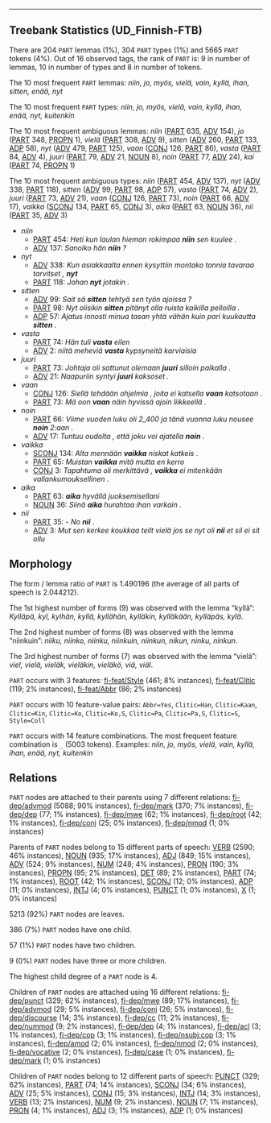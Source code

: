 

--------------------------------------------------------------------------------

## Treebank Statistics (UD_Finnish-FTB)

There are 204 `PART` lemmas (1%), 304 `PART` types (1%) and 5665 `PART` tokens (4%).
Out of 16 observed tags, the rank of `PART` is: 9 in number of lemmas, 10 in number of types and 8 in number of tokens.

The 10 most frequent `PART` lemmas: <em>niin, jo, myös, vielä, vain, kyllä, ihan, sitten, enää, nyt</em>

The 10 most frequent `PART` types:  <em>niin, jo, myös, vielä, vain, kyllä, ihan, enää, nyt, kuitenkin</em>

The 10 most frequent ambiguous lemmas: <em>niin</em> ([PART]() 635, [ADV]() 154), <em>jo</em> ([PART]() 348, [PROPN]() 1), <em>vielä</em> ([PART]() 308, [ADV]() 9), <em>sitten</em> ([ADV]() 260, [PART]() 133, [ADP]() 58), <em>nyt</em> ([ADV]() 479, [PART]() 125), <em>vaan</em> ([CONJ]() 126, [PART]() 86), <em>vasta</em> ([PART]() 84, [ADV]() 4), <em>juuri</em> ([PART]() 79, [ADV]() 21, [NOUN]() 8), <em>noin</em> ([PART]() 77, [ADV]() 24), <em>kai</em> ([PART]() 74, [PROPN]() 1)

The 10 most frequent ambiguous types:  <em>niin</em> ([PART]() 454, [ADV]() 137), <em>nyt</em> ([ADV]() 338, [PART]() 118), <em>sitten</em> ([ADV]() 99, [PART]() 98, [ADP]() 57), <em>vasta</em> ([PART]() 74, [ADV]() 2), <em>juuri</em> ([PART]() 73, [ADV]() 21), <em>vaan</em> ([CONJ]() 126, [PART]() 73), <em>noin</em> ([PART]() 66, [ADV]() 17), <em>vaikka</em> ([SCONJ]() 134, [PART]() 65, [CONJ]() 3), <em>aika</em> ([PART]() 63, [NOUN]() 36), <em>nii</em> ([PART]() 35, [ADV]() 3)


* <em>niin</em>
  * [PART]() 454: <em>Heti kun laulan hieman rokimpaa <b>niin</b> sen kuulee .</em>
  * [ADV]() 137: <em>Sanoiko hän <b>niin</b> ?</em>
* <em>nyt</em>
  * [ADV]() 338: <em>Kun asiakkaalta ennen kysyttiin montako tonnia tavaraa tarvitset , <b>nyt</b></em>
  * [PART]() 118: <em>Johan <b>nyt</b> jotakin .</em>
* <em>sitten</em>
  * [ADV]() 99: <em>Sait sä <b>sitten</b> tehtyä sen työn ajoissa ?</em>
  * [PART]() 98: <em>Nyt olisikin <b>sitten</b> pitänyt olla ruista kaikilla pelloilla .</em>
  * [ADP]() 57: <em>Ajatus innosti minua tasan yhtä vähän kuin pari kuukautta <b>sitten</b> .</em>
* <em>vasta</em>
  * [PART]() 74: <em>Hän tuli <b>vasta</b> eilen</em>
  * [ADV]() 2: <em>niitä meheviä <b>vasta</b> kypsyneitä karviaisia</em>
* <em>juuri</em>
  * [PART]() 73: <em>Johtaja oli sattunut olemaan <b>juuri</b> silloin paikalla .</em>
  * [ADV]() 21: <em>Naapuriin syntyi <b>juuri</b> kaksoset .</em>
* <em>vaan</em>
  * [CONJ]() 126: <em>Siellä tehdään ohjelmia , joita ei katsella <b>vaan</b> katsotaan .</em>
  * [PART]() 73: <em>Mä oon <b>vaan</b> näin hyvissä ajoin liikkeellä .</em>
* <em>noin</em>
  * [PART]() 66: <em>Viime vuoden luku oli 2_400 ja tänä vuonna luku nousee <b>noin</b> 2:aan .</em>
  * [ADV]() 17: <em>Tuntuu oudolta , että joku voi ajatella <b>noin</b> .</em>
* <em>vaikka</em>
  * [SCONJ]() 134: <em>Alta mennään <b>vaikka</b> niskat katkeis .</em>
  * [PART]() 65: <em>Muistan <b>vaikka</b> mitä mutta en kerro</em>
  * [CONJ]() 3: <em>Tapahtuma oli merkittävä , <b>vaikka</b> ei mitenkään vallankumouksellinen .</em>
* <em>aika</em>
  * [PART]() 63: <em><b>aika</b> hyvällä juoksemisellani</em>
  * [NOUN]() 36: <em>Siinä <b>aika</b> hurahtaa ihan varkain .</em>
* <em>nii</em>
  * [PART]() 35: <em>- No <b>nii</b> .</em>
  * [ADV]() 3: <em>Mut sen kerkee koukkaa teilt vielä jos se nyt oli <b>nii</b> et sil ei sit ollu</em>

## Morphology

The form / lemma ratio of `PART` is 1.490196 (the average of all parts of speech is 2.044212).

The 1st highest number of forms (9) was observed with the lemma “kyllä”: <em>Kylläpä, kyl, kylhän, kyllä, kyllähän, kylläkin, kylläkään, kylläpäs, kylä</em>.

The 2nd highest number of forms (8) was observed with the lemma “niinkuin”: <em>niiku, niinko, niinku, niinkuin, niinkun, nikun, ninku, ninkun</em>.

The 3rd highest number of forms (7) was observed with the lemma “vielä”: <em>viel, vielä, vieläk, vieläkin, vieläkö, viä, viäl</em>.

`PART` occurs with 3 features: [fi-feat/Style]() (461; 8% instances), [fi-feat/Clitic]() (119; 2% instances), [fi-feat/Abbr]() (86; 2% instances)

`PART` occurs with 10 feature-value pairs: `Abbr=Yes`, `Clitic=Han`, `Clitic=Kaan`, `Clitic=Kin`, `Clitic=Ko`, `Clitic=Ko,S`, `Clitic=Pa`, `Clitic=Pa,S`, `Clitic=S`, `Style=Coll`

`PART` occurs with 14 feature combinations.
The most frequent feature combination is `_` (5003 tokens).
Examples: <em>niin, jo, myös, vielä, vain, kyllä, ihan, enää, nyt, kuitenkin</em>


## Relations

`PART` nodes are attached to their parents using 7 different relations: [fi-dep/advmod]() (5088; 90% instances), [fi-dep/mark]() (370; 7% instances), [fi-dep/dep]() (77; 1% instances), [fi-dep/mwe]() (62; 1% instances), [fi-dep/root]() (42; 1% instances), [fi-dep/conj]() (25; 0% instances), [fi-dep/nmod]() (1; 0% instances)

Parents of `PART` nodes belong to 15 different parts of speech: [VERB]() (2590; 46% instances), [NOUN]() (935; 17% instances), [ADJ]() (849; 15% instances), [ADV]() (524; 9% instances), [NUM]() (248; 4% instances), [PRON]() (190; 3% instances), [PROPN]() (95; 2% instances), [DET]() (89; 2% instances), [PART]() (74; 1% instances), [ROOT]() (42; 1% instances), [SCONJ]() (12; 0% instances), [ADP]() (11; 0% instances), [INTJ]() (4; 0% instances), [PUNCT]() (1; 0% instances), [X]() (1; 0% instances)

5213 (92%) `PART` nodes are leaves.

386 (7%) `PART` nodes have one child.

57 (1%) `PART` nodes have two children.

9 (0%) `PART` nodes have three or more children.

The highest child degree of a `PART` node is 4.

Children of `PART` nodes are attached using 16 different relations: [fi-dep/punct]() (329; 62% instances), [fi-dep/mwe]() (89; 17% instances), [fi-dep/advmod]() (29; 5% instances), [fi-dep/conj]() (26; 5% instances), [fi-dep/discourse]() (14; 3% instances), [fi-dep/cc]() (11; 2% instances), [fi-dep/nummod]() (9; 2% instances), [fi-dep/dep]() (4; 1% instances), [fi-dep/acl]() (3; 1% instances), [fi-dep/cop]() (3; 1% instances), [fi-dep/nsubj:cop]() (3; 1% instances), [fi-dep/amod]() (2; 0% instances), [fi-dep/nmod]() (2; 0% instances), [fi-dep/vocative]() (2; 0% instances), [fi-dep/case]() (1; 0% instances), [fi-dep/mark]() (1; 0% instances)

Children of `PART` nodes belong to 12 different parts of speech: [PUNCT]() (329; 62% instances), [PART]() (74; 14% instances), [SCONJ]() (34; 6% instances), [ADV]() (25; 5% instances), [CONJ]() (15; 3% instances), [INTJ]() (14; 3% instances), [VERB]() (13; 2% instances), [NUM]() (9; 2% instances), [NOUN]() (7; 1% instances), [PRON]() (4; 1% instances), [ADJ]() (3; 1% instances), [ADP]() (1; 0% instances)

